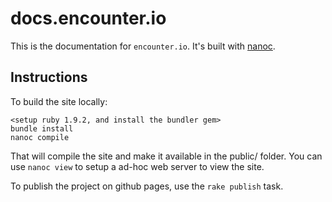 # docs.encounter.io

This is the documentation for `encounter.io`. It's built with [nanoc][nanoc].

## Instructions

To build the site locally:

    <setup ruby 1.9.2, and install the bundler gem>
    bundle install
    nanoc compile

That will compile the site and make it available in the public/ folder. You
can use `nanoc view` to setup a ad-hoc web server to view the site.

To publish the project on github pages, use the `rake publish` task.

[nanoc]: http://nanoc.stoneship.org/
